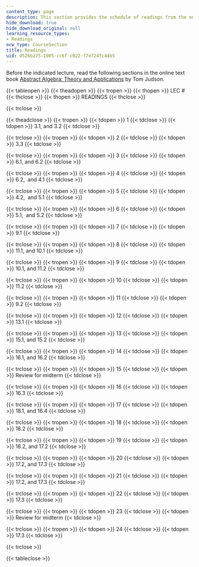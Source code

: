 ```yaml
---
content_type: page
description: This section provides the schedule of readings from the online text book.
hide_download: true
hide_download_original: null
learning_resource_types:
- Readings
ocw_type: CourseSection
title: Readings
uid: d526b275-1005-cc6f-c022-f7e724fc44b5
---
```


Before the indicated lecture, read the following sections in the online text book [Abstract Algebra: Theory and Applications](http://abstract.ups.edu/index.html) by Tom Judson.

{{< tableopen >}}
{{< theadopen >}}
{{< tropen >}}
{{< thopen >}}
LEC #
{{< thclose >}}
{{< thopen >}}
READINGS
{{< thclose >}}

{{< trclose >}}

{{< theadclose >}}
{{< tropen >}}
{{< tdopen >}}
1
{{< tdclose >}}
{{< tdopen >}}
3.1, and 3.2
{{< tdclose >}}

{{< trclose >}}
{{< tropen >}}
{{< tdopen >}}
2
{{< tdclose >}}
{{< tdopen >}}
3.3
{{< tdclose >}}

{{< trclose >}}
{{< tropen >}}
{{< tdopen >}}
3
{{< tdclose >}}
{{< tdopen >}}
6.1, and 6.2
{{< tdclose >}}

{{< trclose >}}
{{< tropen >}}
{{< tdopen >}}
4
{{< tdclose >}}
{{< tdopen >}}
6.2,  and 4.1
{{< tdclose >}}

{{< trclose >}}
{{< tropen >}}
{{< tdopen >}}
5
{{< tdclose >}}
{{< tdopen >}}
4.2,  and 5.1
{{< tdclose >}}

{{< trclose >}}
{{< tropen >}}
{{< tdopen >}}
6
{{< tdclose >}}
{{< tdopen >}}
5.1,  and 5.2
{{< tdclose >}}

{{< trclose >}}
{{< tropen >}}
{{< tdopen >}}
7
{{< tdclose >}}
{{< tdopen >}}
9.1
{{< tdclose >}}

{{< trclose >}}
{{< tropen >}}
{{< tdopen >}}
8
{{< tdclose >}}
{{< tdopen >}}
11.1, and 10.1
{{< tdclose >}}

{{< trclose >}}
{{< tropen >}}
{{< tdopen >}}
9
{{< tdclose >}}
{{< tdopen >}}
10.1, and 11.2
{{< tdclose >}}

{{< trclose >}}
{{< tropen >}}
{{< tdopen >}}
10
{{< tdclose >}}
{{< tdopen >}}
11.2
{{< tdclose >}}

{{< trclose >}}
{{< tropen >}}
{{< tdopen >}}
11
{{< tdclose >}}
{{< tdopen >}}
9.2
{{< tdclose >}}

{{< trclose >}}
{{< tropen >}}
{{< tdopen >}}
12
{{< tdclose >}}
{{< tdopen >}}
13.1
{{< tdclose >}}

{{< trclose >}}
{{< tropen >}}
{{< tdopen >}}
13
{{< tdclose >}}
{{< tdopen >}}
15.1, and 15.2
{{< tdclose >}}

{{< trclose >}}
{{< tropen >}}
{{< tdopen >}}
14
{{< tdclose >}}
{{< tdopen >}}
16.1, and 16.2
{{< tdclose >}}

{{< trclose >}}
{{< tropen >}}
{{< tdopen >}}
15
{{< tdclose >}}
{{< tdopen >}}
Review for midterm
{{< tdclose >}}

{{< trclose >}}
{{< tropen >}}
{{< tdopen >}}
16
{{< tdclose >}}
{{< tdopen >}}
16.3
{{< tdclose >}}

{{< trclose >}}
{{< tropen >}}
{{< tdopen >}}
17
{{< tdclose >}}
{{< tdopen >}}
18.1, and 16.4
{{< tdclose >}}

{{< trclose >}}
{{< tropen >}}
{{< tdopen >}}
18
{{< tdclose >}}
{{< tdopen >}}
18.2
{{< tdclose >}}

{{< trclose >}}
{{< tropen >}}
{{< tdopen >}}
19
{{< tdclose >}}
{{< tdopen >}}
18.2, and 17.2
{{< tdclose >}}

{{< trclose >}}
{{< tropen >}}
{{< tdopen >}}
20
{{< tdclose >}}
{{< tdopen >}}
17.2, and 17.3
{{< tdclose >}}

{{< trclose >}}
{{< tropen >}}
{{< tdopen >}}
21
{{< tdclose >}}
{{< tdopen >}}
17.2, and 17.3
{{< tdclose >}}

{{< trclose >}}
{{< tropen >}}
{{< tdopen >}}
22
{{< tdclose >}}
{{< tdopen >}}
17.3
{{< tdclose >}}

{{< trclose >}}
{{< tropen >}}
{{< tdopen >}}
23
{{< tdclose >}}
{{< tdopen >}}
Review for midterm
{{< tdclose >}}

{{< trclose >}}
{{< tropen >}}
{{< tdopen >}}
24
{{< tdclose >}}
{{< tdopen >}}
17.3
{{< tdclose >}}

{{< trclose >}}

{{< tableclose >}}